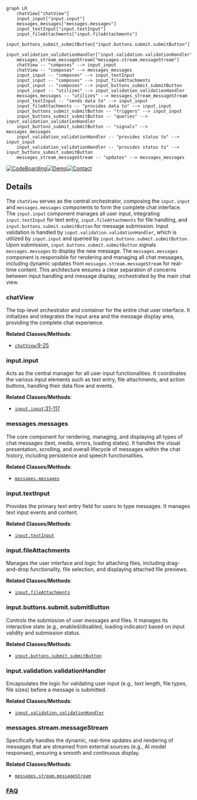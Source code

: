 ```mermaid
graph LR
    chatView["chatView"]
    input_input["input.input"]
    messages_messages["messages.messages"]
    input_textInput["input.textInput"]
    input_fileAttachments["input.fileAttachments"]
    input_buttons_submit_submitButton["input.buttons.submit.submitButton"]
    input_validation_validationHandler["input.validation.validationHandler"]
    messages_stream_messageStream["messages.stream.messageStream"]
    chatView -- "composes" --> input_input
    chatView -- "composes" --> messages_messages
    input_input -- "composes" --> input_textInput
    input_input -- "composes" --> input_fileAttachments
    input_input -- "composes" --> input_buttons_submit_submitButton
    input_input -- "utilizes" --> input_validation_validationHandler
    messages_messages -- "utilizes" --> messages_stream_messageStream
    input_textInput -- "sends data to" --> input_input
    input_fileAttachments -- "provides data to" --> input_input
    input_buttons_submit_submitButton -- "triggers" --> input_input
    input_buttons_submit_submitButton -- "queries" --> input_validation_validationHandler
    input_buttons_submit_submitButton -- "signals" --> messages_messages
    input_validation_validationHandler -- "provides status to" --> input_input
    input_validation_validationHandler -- "provides status to" --> input_buttons_submit_submitButton
    messages_stream_messageStream -- "updates" --> messages_messages
```

[![CodeBoarding](https://img.shields.io/badge/Generated%20by-CodeBoarding-9cf?style=flat-square)](https://github.com/CodeBoarding/GeneratedOnBoardings)[![Demo](https://img.shields.io/badge/Try%20our-Demo-blue?style=flat-square)](https://www.codeboarding.org/demo)[![Contact](https://img.shields.io/badge/Contact%20us%20-%20contact@codeboarding.org-lightgrey?style=flat-square)](mailto:contact@codeboarding.org)

## Details

The `chatView` serves as the central orchestrator, composing the `input.input` and `messages.messages` components to form the complete chat interface. The `input.input` component manages all user input, integrating `input.textInput` for text entry, `input.fileAttachments` for file handling, and `input.buttons.submit.submitButton` for message submission. Input validation is handled by `input.validation.validationHandler`, which is utilized by `input.input` and queried by `input.buttons.submit.submitButton`. Upon submission, `input.buttons.submit.submitButton` signals `messages.messages` to display the new message. The `messages.messages` component is responsible for rendering and managing all chat messages, including dynamic updates from `messages.stream.messageStream` for real-time content. This architecture ensures a clear separation of concerns between input handling and message display, orchestrated by the main chat view.

### chatView
The top-level orchestrator and container for the entire chat user interface. It initializes and integrates the input area and the message display area, providing the complete chat experience.


**Related Classes/Methods**:

- <a href="https://github.com/OvidijusParsiunas/deep-chat/blob/main/component/src/views/chat/chatView.ts#L9-L25" target="_blank" rel="noopener noreferrer">`chatView`:9-25</a>


### input.input
Acts as the central manager for all user input functionalities. It coordinates the various input elements such as text entry, file attachments, and action buttons, handling their data flow and events.


**Related Classes/Methods**:

- <a href="https://github.com/OvidijusParsiunas/deep-chat/blob/main/component/src/views/chat/input/input.ts#L31-L117" target="_blank" rel="noopener noreferrer">`input.input`:31-117</a>


### messages.messages
The core component for rendering, managing, and displaying all types of chat messages (text, media, errors, loading states). It handles the visual presentation, scrolling, and overall lifecycle of messages within the chat history, including persistence and speech functionalities.


**Related Classes/Methods**:

- <a href="https://github.com/OvidijusParsiunas/deep-chat/blob/main/component/src/views/chat/messages/messages.ts" target="_blank" rel="noopener noreferrer">`messages.messages`</a>


### input.textInput
Provides the primary text entry field for users to type messages. It manages text input events and content.


**Related Classes/Methods**:

- <a href="https://github.com/OvidijusParsiunas/deep-chat/blob/main/component/src/views/chat/input/input.ts" target="_blank" rel="noopener noreferrer">`input.textInput`</a>


### input.fileAttachments
Manages the user interface and logic for attaching files, including drag-and-drop functionality, file selection, and displaying attached file previews.


**Related Classes/Methods**:

- <a href="https://github.com/OvidijusParsiunas/deep-chat/blob/main/component/src/views/chat/input/input.ts" target="_blank" rel="noopener noreferrer">`input.fileAttachments`</a>


### input.buttons.submit.submitButton
Controls the submission of user messages and files. It manages its interactive state (e.g., enabled/disabled, loading indicator) based on input validity and submission status.


**Related Classes/Methods**:

- <a href="https://github.com/OvidijusParsiunas/deep-chat/blob/main/component/src/views/chat/input/buttons/submit/submitButton.ts" target="_blank" rel="noopener noreferrer">`input.buttons.submit.submitButton`</a>


### input.validation.validationHandler
Encapsulates the logic for validating user input (e.g., text length, file types, file sizes) before a message is submitted.


**Related Classes/Methods**:

- <a href="https://github.com/OvidijusParsiunas/deep-chat/blob/main/component/src/views/chat/input/validation/validationHandler.ts" target="_blank" rel="noopener noreferrer">`input.validation.validationHandler`</a>


### messages.stream.messageStream
Specifically handles the dynamic, real-time updates and rendering of messages that are streamed from external sources (e.g., AI model responses), ensuring a smooth and continuous display.


**Related Classes/Methods**:

- <a href="https://github.com/OvidijusParsiunas/deep-chat/blob/main/component/src/views/chat/messages/stream/messageStream.ts" target="_blank" rel="noopener noreferrer">`messages.stream.messageStream`</a>




### [FAQ](https://github.com/CodeBoarding/GeneratedOnBoardings/tree/main?tab=readme-ov-file#faq)